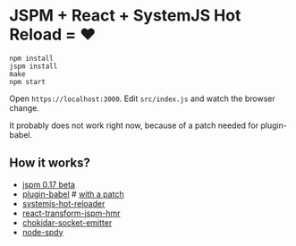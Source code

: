 # JSPM + React + SystemJS Hot Reload = :heart:

```shell
npm install
jspm install
make
npm start
```

Open `https://localhost:3000`. 
Edit `src/index.js` and watch the browser change.

It probably does not work right now, because of a patch needed for plugin-babel.

## How it works?

* [jspm 0.17 beta](https://github.com/jspm/jspm-cli/tree/0.17)
* [plugin-babel](https://github.com/systemjs/plugin-babel) # [with a patch](https://github.com/systemjs/plugin-babel/pull/11)
* [systemjs-hot-reloader](https://github.com/capaj/systemjs-hot-reloader)
* [react-transform-jspm-hmr](https://github.com/tyscorp/react-transform-jspm-hmr)
* [chokidar-socket-emitter](https://github.com/capaj/chokidar-socket-emitter)
* [node-spdy](https://github.com/indutny/node-spdy)

